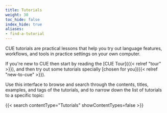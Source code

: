 ```yaml
---
title: Tutorials
weight: 30
toc_hide: false
index_hide: true
aliases:
- find-a-tutorial
---
```


CUE tutorials are practical lessons that help you try out language features,
workflows, and tools in practice settings on your own computer.

If you're new to CUE then start by reading the
[CUE Tour]({{< relref "tour" >}}), and <!-- TODO:postLG
[Language Guide]({{</* relref "docs/language-guide" */>}}), and -->
then try out some tutorials specially
[chosen for you]({{< relref "new-to-cue" >}}).

Use this interface to browse and search through the contents, titles, examples,
and tags of the tutorials, and to narrow down the list of tutorials to a
specific topic:

{{< search contentType="Tutorials" showContentTypes=false >}}
